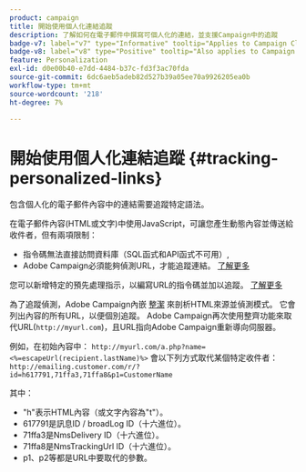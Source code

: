 ```yaml
---
product: campaign
title: 開始使用個人化連結追蹤
description: 了解如何在電子郵件中撰寫可個人化的連結，並支援Campaign中的追蹤
badge-v7: label="v7" type="Informative" tooltip="Applies to Campaign Classic v7"
badge-v8: label="v8" type="Positive" tooltip="Also applies to Campaign v8"
feature: Personalization
exl-id: d0e00b40-e7dd-4484-b37c-fd3f3ac70fda
source-git-commit: 6dc6aeb5adeb82d527b39a05ee70a9926205ea0b
workflow-type: tm+mt
source-wordcount: '218'
ht-degree: 7%

---
```


# 開始使用個人化連結追蹤 {#tracking-personalized-links}



包含個人化的電子郵件內容中的連結需要追蹤特定語法。

在電子郵件內容(HTML或文字)中使用JavaScript，可讓您產生動態內容並傳送給收件者，但有兩項限制：

* 指令碼無法直接訪問資料庫（SQL函式和API函式不可用）,
* Adobe Campaign必須能夠偵測URL，才能追蹤連結。 [了解更多](detecting-tracking-urls.md)

您可以新增特定的預先處理指示，以編寫URL的指令碼並加以追蹤。 [了解更多](pre-processing-instructions.md)

為了追蹤偵測，Adobe Campaign內嵌 [整潔](https://www.html-tidy.org/) 來剖析HTML來源並偵測模式。 它會列出內容的所有URL，以便個別追蹤。 Adobe Campaign再次使用整齊功能來取代URL(`http://myurl.com`)，且URL指向Adobe Campaign重新導向伺服器。

例如，在初始內容中： `http://myurl.com/a.php?name=<%=escapeUrl(recipient.lastName)%>` 會以下列方式取代某個特定收件者： `http://emailing.customer.com/r/?id=h617791,71ffa3,71ffa8&p1=CustomerName`

其中：

* &quot;h&quot;表示HTML內容（或文字內容為&quot;t&quot;）。
* 617791是訊息ID / broadLog ID（十六進位）。
* 71ffa3是NmsDelivery ID（十六進位）。
* 71ffa8是NmsTrackingUrl ID（十六進位）。
* p1、p2等都是URL中要取代的參數。
